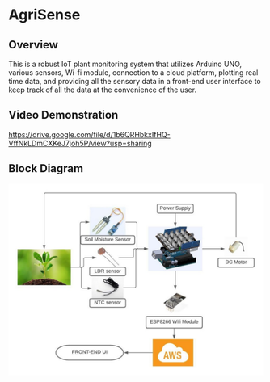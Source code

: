 # AgriSense

## Overview
This is a robust IoT plant monitoring system that utilizes Arduino UNO, various sensors, Wi-fi module, connection to a cloud platform, plotting real time data,
and providing all the sensory data in a front-end user interface to keep track of all the data at the convenience of the user. 

## Video Demonstration
https://drive.google.com/file/d/1b6QRHbkxIfHQ-VffNkLDmCXKeJ7joh5P/view?usp=sharing

## Block Diagram
![](images/Picture1.jpg)

